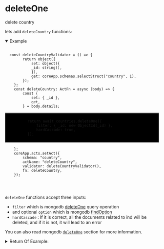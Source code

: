 # deleteOne

delete country

lets add `deleteCountry` functions:
<details open>
  <summary>
    Example
  </summary>
  <pre>
    <code class="language-ts" style="padding: 0px;">
  const deleteCountryValidator = () => {
        return object({
            set: object({
            _id: string(),
            }),
            get: coreApp.schemas.selectStruct("country", 1),
        });
    };
    const deleteCountry: ActFn = async (body) => {
        const {
            set: { _id },
            get,
        } = body.details;
        <p style="border: 2px solid gray; border-right: transparent; border-left: transparent; padding: 5px 1rem; background-color: #000000; margin:0">
        return await countries.deleteOne({
            filter: { _id: new ObjectId(_id) },
            hardCascade: true,
        });
        </p>
    };
    coreApp.acts.setAct({
        schema: "country",
        actName: "deleteCountry",
        validator: deleteCountryValidator(),
        fn: deleteCountry,
    });

  </code>
  </pre>
</details>

`deleteOne` functions accept three inputs:
- `filter` which is mongodb [deleteOne](https://mongodb.github.io/node-mongodb-native/6.3/types/Filter.html) query operation
- and optional `option` which is mongodb [findOption](https://mongodb.github.io/node-mongodb-native/6.3/interfaces/DeleteOptions.html)
- ‍‍‍‍‍‍‍‍`hardCascade` :  If it is correct, all the documents related to ind will be deleted, and if it is not, it will lead to an error

You can also read mongodb [`deleteOne`](https://www.mongodb.com/docs/manual/reference/method/db.collection.deleteOne/) section for more information.  

<details>
  <summary>
    Return Of Example:
  </summary>
  <pre>
    <code class="language-ts" style="padding: 0;">
        {
            body: true,
            success: true
        }
    </code>
  </pre>
</details>

